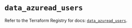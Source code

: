 # `data_azuread_users`

Refer to the Terraform Registry for docs: [`data_azuread_users`](https://registry.terraform.io/providers/hashicorp/azuread/3.2.0/docs/data-sources/users).
